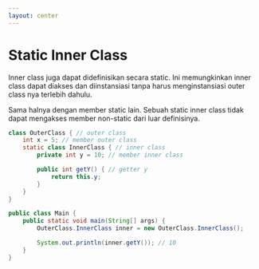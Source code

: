 ```yaml
---
layout: center
---
```


# Static Inner Class

<div class="grid grid-cols-2 gap-y-10 gap-x-6 mt-4">
<div class='flex-row'>
<div class='text-base text-justify mt-4'>

Inner class juga dapat didefinisikan secara static. Ini memungkinkan inner class dapat diakses dan diinstansiasi tanpa harus menginstansiasi outer class nya terlebih dahulu.  

Sama halnya dengan member static lain. Sebuah static inner class tidak dapat mengakses member non-static dari luar definisinya.  

</div>
</div>

<div class='flex-row'>
<div class='text-base text-justify mt-4' v-click="1">

```java
class OuterClass { // outer class
    int x = 5; // member outer class
    static class InnerClass { // inner class
        private int y = 10; // member inner class

        public int getY() { // getter y
            return this.y;
        }
    }
}

public class Main {
    public static void main(String[] args) {
        OuterClass.InnerClass inner = new OuterClass.InnerClass();

        System.out.println(inner.getY()); // 10
    }
}
```

</div>
</div>

</div>

